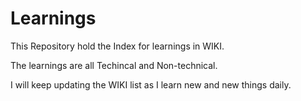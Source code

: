 # Learnings

This Repository hold the Index for learnings in WIKI.

The learnings are all Techincal and Non-technical.

I will keep updating the WIKI list as I learn new and new things daily.
